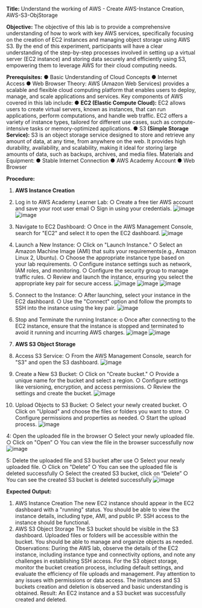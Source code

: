 **Title:** Understand the working of AWS - Create AWS-Instance Creation, AWS-S3-ObjStorage

**Objective:**
The objective of this lab is to provide a comprehensive understanding of how to
work with key AWS services, specifically focusing on the creation of EC2 instances
and managing object storage using AWS S3. By the end of this experiment,
participants will have a clear understanding of the step-by-step processes involved
in setting up a virtual server (EC2 instance) and storing data securely and
efficiently using S3, empowering them to leverage AWS for their cloud computing
needs.

**Prerequisites:**
● Basic Understanding of Cloud Concepts
● Internet Access
● Web Browser
Theory:
AWS (Amazon Web Services) provides a scalable and flexible cloud computing
platform that enables users to deploy, manage, and scale applications and services.
Key components of AWS covered in this lab include:
● **EC2 (Elastic Compute Cloud):** EC2 allows users to create virtual servers,
known as instances, that can run applications, perform computations, and
handle web traffic. EC2 offers a variety of instance types, tailored for
different use cases, such as compute-intensive tasks or memory-optimized
applications.
● S3 **(Simple Storage Service):** S3 is an object storage service designed to
store and retrieve any amount of data, at any time, from anywhere on the
web. It provides high durability, availability, and scalability, making it ideal
for storing large amounts of data, such as backups, archives, and media files.
Materials and Equipment:
● Stable Internet Connection
● AWS Academy Account
● Web Browser

**Procedure:**
1. **AWS Instance Creation**
 1. Log in to AWS Academy Learner Lab:
 ○ Create a free tier AWS account and save your root user email
 ○ Sign in using your credentials.
 ![image](https://github.com/user-attachments/assets/513b4ac3-3a8a-4fc7-a284-60285ddb511e)
 ![image](https://github.com/user-attachments/assets/13a8112d-e1d2-4fa0-a608-7449b39367cf)

 2. Navigate to EC2 Dashboard:
 ○ Once in the AWS Management Console, search for "EC2" and select it to open the EC2 dashboard.
 ![image](https://github.com/user-attachments/assets/31a4794a-1c75-45cd-9304-759736a1eb02)

 3. Launch a New Instance:
 ○ Click on "Launch Instance."
 ○ Select an Amazon Machine Image (AMI) that suits your requirements(e.g., Amazon Linux 2, Ubuntu).
 ○ Choose the appropriate instance type based on your lab requirements.
 ○ Configure instance settings such as network, IAM roles, and monitoring.
 ○ Configure the security group to manage traffic rules.
 ○ Review and launch the instance, ensuring you select the appropriate key pair for secure access.
 ![image](https://github.com/user-attachments/assets/aa835502-e853-4d65-9ee4-2f1b2c2215e8)
 ![image](https://github.com/user-attachments/assets/ea0b9bcd-a57e-4d8f-809a-6d2a61137561)
 ![image](https://github.com/user-attachments/assets/7c51590c-68b1-4831-9eda-49e6be678cb5)

 4. Connect to the Instance:
 ○ After launching, select your instance in the EC2 dashboard.
 ○ Use the "Connect" option and follow the prompts to SSH into the instance using the key pair.
 ![image](https://github.com/user-attachments/assets/9df7e470-0f12-40ba-b868-79ec36b5bf5c)

 5. Stop and Terminate the running Instance:
 o Once after connecting to the EC2 instance, ensure that the instance is stopped and terminated to avoid it running and incurring AWS charges.
 ![image](https://github.com/user-attachments/assets/54cd64f0-8997-49eb-a489-9ba310a592fa)
 ![image](https://github.com/user-attachments/assets/c2eb9df6-0637-4032-bc11-5eed7ad6a3d8)

2. **AWS S3 Object Storage**
 1. Access S3 Service:
 ○ From the AWS Management Console, search for "S3" and open the S3 dashboard.
 ![image](https://github.com/user-attachments/assets/bfe180bc-0aa2-4fc2-ad47-0fd13a470ba9)

 2. Create a New S3 Bucket:
 ○ Click on "Create bucket."
 ○ Provide a unique name for the bucket and select a region.
 ○ Configure settings like versioning, encryption, and access permissions.
 ○ Review the settings and create the bucket.
 ![image](https://github.com/user-attachments/assets/be5e57f6-c374-4fe9-9e69-759e050b0f18)

 3. Upload Objects to S3 Bucket:
 ○ Select your newly created bucket.
 ○ Click on "Upload" and choose the files or folders you want to store.
 ○ Configure permissions and properties as needed.
 ○ Start the upload process.
 ![image](https://github.com/user-attachments/assets/21a43fcd-82bd-4af4-af5b-af2e0ccc0ab3)

 4: Open the uploaded file in the browser
 ○ Select your newly uploaded file.
 ○ Click on "Open”
 ○ You can view the file in the browser successfully now
 ![image](https://github.com/user-attachments/assets/c5b2dd0c-dba4-4421-a544-d8f9726b6a47)

 5: Delete the uploaded file and S3 bucket after use
 ○ Select your newly uploaded file.
 ○ Click on "Delete”
 ○ You can see the uploaded file is deleted successfully
 ○ Select the created S3 bucket, click on “Delete”
 ○ You can see the created S3 bucket is deleted successfully
 ![image](https://github.com/user-attachments/assets/acc13474-4e51-48ab-a671-08de82f0d19e)

**Expected Output:**
1. AWS Instance Creation
The new EC2 instance should appear in the EC2 dashboard with a "running" status.
You should be able to view the instance details, including type, AMI, and public IP.
SSH access to the instance should be functional.
2. AWS S3 Object Storage
The S3 bucket should be visible in the S3 dashboard. Uploaded files or folders will
be accessible within the bucket. You should be able to manage and organize objects
as needed.
Observations:
During the AWS lab, observe the details of the EC2 instance, including instance
type and connectivity options, and note any challenges in establishing SSH access.
For the S3 object storage, monitor the bucket creation process, including default
settings, and evaluate the efficiency of file uploads and management. Pay attention
to any issues with permissions or data access.
The instances and S3 buckets creation and deletion is observed and basic
understanding is obtained.
Result:
An EC2 instance and a S3 bucket was successfully created and deleted.
